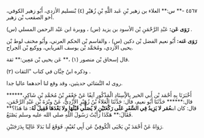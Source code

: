 ٤٥٦٧ -** س:** العلاء بن زهير بْنِ عَبد اللَّهِ بْنِ زُهَيْرِ (٤) بْنسليم الأزدي، أَبُو زهير الكوفي، أخو الصقعب بْن زهير.

**رَوَى عَن:** عَبْدِ الرَّحْمَنِ بْن الأسود بن يزيد (س) ، ووبرة ابن عَبْد الرحمن المسلي (س) .

**رَوَى عَنه:** أَبُو نعيم الفضل بْن دكين (س) ، والقاسم بْن الحكم العرني، وأَبُو مخنف لوط بْن يحيى الأزدي، ومُحَمَّد بْن يوسف الفريابي، ووكيع بْن الجراح.

قال إسحاق بْن منصور (١) ،** عَن يحيى بْن مَعِين:** ثقة.

وذكره ابنُ حِبَّان في كتاب "الثقات (٢) .

روى له النَّسَائي حديثين، وقد وقع لنا أحدهما عاليا جدا.

أَخْبَرَنَا بِهِ أَحْمَد بْن أَبي الخير بِالإْسِنَادِ الْمَذْكُورِ آنِفًا عَنْ جَعْفَرِ بْنُ مُحَمَّدِ بْنِ شَاكِرٍ،****** قال:****** حَدَّثَنَا أَبُو نعيم، قال: حَدَّثَنَا الْعَلاءُ بْنُ زُهَيْرٍ الأَزْدِيُّ، عَنْ وبْرَةَ بْنِ عَبْدِ الرَّحْمَنِ، قال: كان ابن**عُمَر لا يَزِيدُ فِي السَّفَرِ عَلَى رَكْعَتَيْنِ لا يُصَلِّي قَبْلَهَا ولا بَعْدَهَا فَقِيلَ لَهُ:** مَا هَذَا؟** فَقَالَ:** هَكَذَا رَأَيْتُ رَسُولَ اللَّهِ صلى الله عليه وسلم يَصْنَعُ.

رَوَاهُ عَنْ أَحْمَدَ بْنِ يَحْيَى الْكُوفِيِّ عَن أَبِي نُعَيْمٍ، فَوَقَعَ لَنا بَدَلا عَالِيًا بِدَرَجَتَيْنِ.